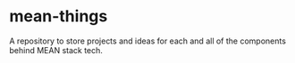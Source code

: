 # mean-things
A repository to store projects and ideas for each and all of the components behind MEAN stack tech.
